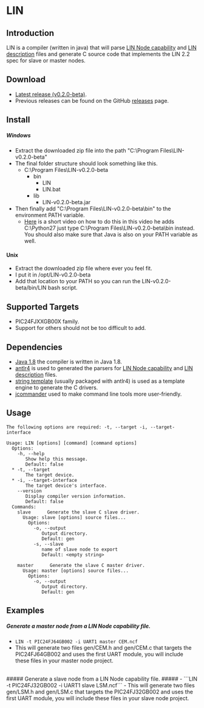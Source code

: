 # LIN

## Introduction ##
LIN is a compiler (written in java) that will parse [LIN Node capability](http://www.cs-group.de/fileadmin/media/Documents/LIN_Specification_Package_2.2A.pdf#page=164) and [LIN description](http://www.cs-group.de/fileadmin/media/Documents/LIN_Specification_Package_2.2A.pdf#page=175) files and generate C source code that implements the LIN 2.2 spec for slave or master nodes.

## Download ##
- [Latest release (v0.2.0-beta)](https://github.com/PersonalTransport/LIN/releases/download/v0.2.0-beta/LIN-v0.2.0-beta.zip).
- Previous releases can be found on the GitHub [releases](https://github.com/PersonalTransport/LIN/releases) page.

## Install ##
##### Windows #####
 - Extract the downloaded zip file into the path "C:\Program Files\LIN-v0.2.0-beta"
  - The final folder structure should look something like this.
    * C:\Program Files\LIN-v0.2.0-beta
        * bin
            * LIN
            * LIN.bat
        * lib
            * LIN-v0.2.0-beta.jar
  - Then finally add "C:\Program Files\LIN-v0.2.0-beta\bin" to the environment PATH variable.
    - [Here](https://youtu.be/dU_ca27EGT8?t=98) is a short video on how to do this in this video he adds C:\Python27 just type C:\Program Files\LIN-v0.2.0-beta\bin instead. You should also make sure that Java is also on your PATH variable as well.

#### Unix ####
 - Extract the downloaded zip file where ever you feel fit.
  - I put it in /opt/LIN-v0.2.0-beta
 - Add that location to your PATH so you can run the LIN-v0.2.0-beta/bin/LIN bash script.

## Supported Targets ##
- PIC24FJXXGB00X family.
- Support for others should not be too difficult to add.

## Dependencies ##
- [Java 1.8](https://www.oracle.com/java/index.html) the compiler is written in Java 1.8.
- [antlr4](http://www.antlr.org/) is used to generated the parsers for [LIN Node capability](http://www.cs-group.de/fileadmin/media/Documents/LIN_Specification_Package_2.2A.pdf#page=164) and [LIN description](http://www.cs-group.de/fileadmin/media/Documents/LIN_Specification_Package_2.2A.pdf#page=175) files.
- [string template](http://www.stringtemplate.org/) (usually packaged with antlr4) is used as a template engine to generate the C drivers.
- [jcommander](http://jcommander.org/) used to make command line tools more user-friendly.


## Usage ##
```
The following options are required: -t, --target -i, --target-interface

Usage: LIN [options] [command] [command options]
  Options:
    -h, --help
       Show help this message.
       Default: false
  * -t, --target
       The target device.
  * -i, --target-interface
       The target device's interface.
    --version
       Display compiler version information.
       Default: false
  Commands:
    slave      Generate the slave C slave driver.
      Usage: slave [options] source files...
        Options:
          -o, --output
             Output directory.
             Default: gen
          -s, --slave
             name of slave node to export
             Default: <empty string>

    master      Generate the slave C master driver.
      Usage: master [options] source files...
        Options:
          -o, --output
             Output directory.
             Default: gen
```

## Examples ##
##### Generate a master node from a LIN Node capability file. #####
  - ```LIN -t PIC24FJ64GB002 -i UART1 master CEM.ncf```
  - This will generate two files gen/CEM.h and gen/CEM.c that targets the PIC24FJ64GB002 and uses the first UART module, you will include these files in your master node project.

</br>
##### Generate a slave node from a LIN Node capability file. #####
 - ```LIN -t PIC24FJ32GB002 -i UART1 slave LSM.ncf```
 - This will generate two files gen/LSM.h and gen/LSM.c that targets the PIC24FJ32GB002 and uses the first UART module, you will include these files in your slave node project.
